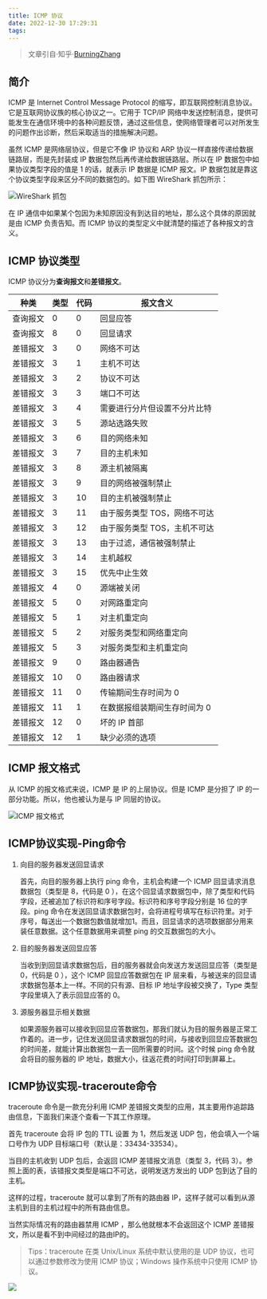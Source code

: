 ```yaml
---
title: ICMP 协议
date: 2022-12-30 17:29:31
tags:
---
```


> 文章引自·知乎·[BurningZhang](https://zhuanlan.zhihu.com/p/369623317)

## 简介

ICMP 是 Internet Control Message Protocol 的缩写，即互联网控制消息协议。它是互联网协议族的核心协议之一。它用于 TCP/IP 网络中发送控制消息，提供可能发生在通信环境中的各种问题反馈，通过这些信息，使网络管理者可以对所发生的问题作出诊断，然后采取适当的措施解决问题。

<!-- more -->
虽然 ICMP 是网络层协议，但是它不像 IP 协议和 ARP 协议一样直接传递给数据链路层，而是先封装成 IP 数据包然后再传递给数据链路层。所以在 IP 数据包中如果协议类型字段的值是 1 的话，就表示 IP 数据是 ICMP 报文。IP 数据包就是靠这个协议类型字段来区分不同的数据包的。如下图 WireShark 抓包所示：

![WireShark 抓包](/assets/images/network-icmp/wireshark-icmp.jpg)

在 IP 通信中如果某个包因为未知原因没有到达目的地址，那么这个具体的原因就是由 ICMP 负责告知。而 ICMP 协议的类型定义中就清楚的描述了各种报文的含义。

## ICMP 协议类型

ICMP 协议分为**查询报文**和**差错报文**。

| 种类 | 类型 | 代码 | 报文含义
| - | - | - | - |
| 查询报文 | 0 | 0 | 回显应答 |
| 查询报文 | 8 | 0 | 回显请求 |
| 差错报文 | 3 | 0 | 网络不可达  |
| 差错报文 | 3 | 1 | 主机不可达 |
| 差错报文 | 3 | 2 | 协议不可达 |
| 差错报文 | 3 | 3 | 端口不可达 |
| 差错报文 | 3 | 4 | 需要进行分片但设置不分片比特 |
| 差错报文 | 3 | 5 | 源站选路失败 |
| 差错报文 | 3 | 6 | 目的网络未知 |
| 差错报文 | 3 | 7 | 目的主机未知 |
| 差错报文 | 3 | 8 | 源主机被隔离 |
| 差错报文 | 3 | 9 | 目的网络被强制禁止 |
| 差错报文 | 3 | 10 | 目的主机被强制禁止 |
| 差错报文 | 3 | 11 | 由于服务类型 TOS，网络不可达 |
| 差错报文 | 3 | 12 | 由于服务类型 TOS，主机不可达 |
| 差错报文 | 3 | 13 | 由于过滤，通信被强制禁止 |
| 差错报文 | 3 | 14 | 主机越权 |
| 差错报文 | 3 | 15 | 优先中止生效 |
| 差错报文 | 4 | 0 | 源端被关闭 |
| 差错报文 | 5 | 0 | 对网路重定向 |
| 差错报文 | 5 | 1 | 对主机重定向 |
| 差错报文 | 5 | 2 | 对服务类型和网络重定向 |
| 差错报文 | 5 | 3 | 对服务类型和主机重定向 |
| 差错报文 | 9 | 0 | 路由器通告 |
| 差错报文 | 10 | 0 | 路由器请求 |
| 差错报文 | 11 | 0 | 传输期间生存时间为 0 |
| 差错报文 | 11 | 1 | 在数据报组装期间生存时间为 0 |
| 差错报文 | 12 | 0 | 坏的 IP 首部 |
| 差错报文 | 12 | 1 | 缺少必须的选项 |

## ICMP 报文格式

从 ICMP 的报文格式来说，ICMP 是 IP 的上层协议。但是 ICMP 是分担了 IP 的一部分功能。所以，他也被认为是与 IP 同层的协议。

![ICMP 报文格式](/assets/images/network-icmp/icmp-protocol.jpg)

## ICMP协议实现-Ping命令

1. 向目的服务器发送回显请求

    首先，向目的服务器上执行 ping 命令，主机会构建一个 ICMP 回显请求消息数据包（类型是 8，代码是 0 ），在这个回显请求数据包中，除了类型和代码字段，还被追加了标识符和序号字段。标识符和序号字段分别是 16 位的字段。ping 命令在发送回显请求数据包时，会将进程号填写在标识符里。对于序号，每送出一个数据包数值就增加1。而且，回显请求的选项数据部分用来装任意数据。这个任意数据用来调整 ping 的交互数据包的大小。

2. 目的服务器发送回显应答

    当收到到回显请求数据包后，目的服务器就会向发送方发送回显应答（类型是 0，代码是 0 ），这个 ICMP 回显应答数据包在 IP 层来看，与被送来的回显请求数据包基本上一样。不同的只有源、目标 IP 地址字段被交换了，Type 类型字段里填入了表示回显应答的 0。

3. 源服务器显示相关数据

    如果源服务器可以接收到回显应答数据包，那我们就认为目的服务器是正常工作着的。进一步，记住发送回显请求数据包的时间，与接收到回显应答数据包的时间差，就能计算出数据包一去一回所需要的时间。这个时候 ping 命令就会将目的服务器的 IP 地址，数据大小，往返花费的时间打印到屏幕上。

## ICMP协议实现-traceroute命令

traceroute 命令是一款充分利用 ICMP 差错报文类型的应用，其主要用作追踪路由信息，下面我们来逐个查看一下其工作原理。

首先 traceroute 会将 IP 包的 TTL 设置 为 1，然后发送 UDP 包，他会填入一个端口号作为 UDP 目标端口号（默认是：33434-33534）。

当目的主机收到 UDP 包后，会返回 ICMP 差错报文消息（类型 3，代码 3）。参照上面的表，该错报文类型是端口不可达，说明发送方发出的 UDP 包到达了目的主机。

这样的过程，traceroute 就可以拿到了所有的路由器 IP，这样子就可以看到从源主机到目的主机过程中的所有路由信息。

当然实际情况有的路由器禁用 ICMP ，那么他就根本不会返回这个 ICMP 差错报文，所以是看不到中间经过的路由IP的。

> Tips：traceroute 在类 Unix/Linux 系统中默认使用的是 UDP 协议，也可以通过参数修改为使用 ICMP 协议；Windows 操作系统中只使用 ICMP 协议。

![](/assets/images/network-icmp/icmp-trace-route.jpg)

